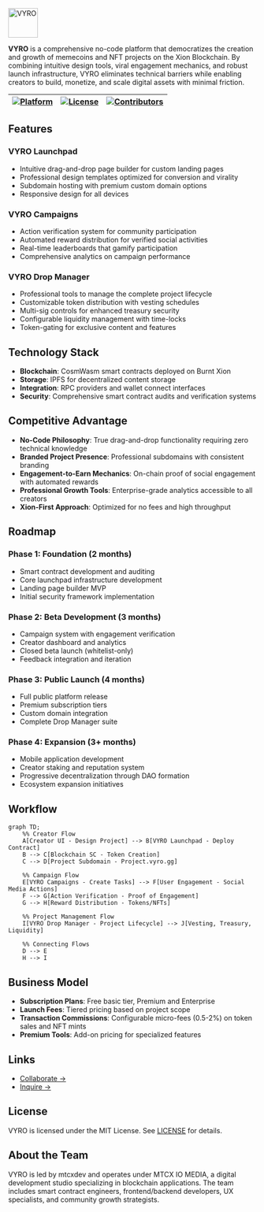 <img src="https://avatars.githubusercontent.com/u/203901436?s=400&u=c1cca7b671e595af7fb0eeb1e0b1b384ee414b10&v=4" alt="VYRO" width="60">

**VYRO** is a comprehensive no-code platform that democratizes the creation and growth of memecoins and NFT projects on the Xion Blockchain. By combining intuitive design tools, viral engagement mechanics, and robust launch infrastructure, VYRO eliminates technical barriers while enabling creators to build, monetize, and scale digital assets with minimal friction.

| [![Platform](https://img.shields.io/badge/Platform-Xion-8247e5?style=flat-square)](https://xion.burnt.com/) | [![License](https://img.shields.io/github/license/mtcxdev/AbstraNet?style=flat-square)](LICENSE) | [![Contributors](https://img.shields.io/github/contributors/vyro-gg/vyro?style=flat-square)](https://github.com/vyro-gg/vyro/graphs/contributors) |
|---|---|---|

## Features

### VYRO Launchpad
- Intuitive drag-and-drop page builder for custom landing pages
- Professional design templates optimized for conversion and virality
- Subdomain hosting with premium custom domain options
- Responsive design for all devices

### VYRO Campaigns
- Action verification system for community participation
- Automated reward distribution for verified social activities
- Real-time leaderboards that gamify participation
- Comprehensive analytics on campaign performance

### VYRO Drop Manager
- Professional tools to manage the complete project lifecycle
- Customizable token distribution with vesting schedules
- Multi-sig controls for enhanced treasury security
- Configurable liquidity management with time-locks
- Token-gating for exclusive content and features

## Technology Stack
- **Blockchain**: CosmWasm smart contracts deployed on Burnt Xion
- **Storage**: IPFS for decentralized content storage
- **Integration**: RPC providers and wallet connect interfaces
- **Security**: Comprehensive smart contract audits and verification systems

## Competitive Advantage
- **No-Code Philosophy**: True drag-and-drop functionality requiring zero technical knowledge
- **Branded Project Presence**: Professional subdomains with consistent branding
- **Engagement-to-Earn Mechanics**: On-chain proof of social engagement with automated rewards
- **Professional Growth Tools**: Enterprise-grade analytics accessible to all creators
- **Xion-First Approach**: Optimized for no fees and high throughput

## Roadmap

### Phase 1: Foundation (2 months)
- Smart contract development and auditing
- Core launchpad infrastructure development
- Landing page builder MVP
- Initial security framework implementation

### Phase 2: Beta Development (3 months)
- Campaign system with engagement verification
- Creator dashboard and analytics
- Closed beta launch (whitelist-only)
- Feedback integration and iteration

### Phase 3: Public Launch (4 months)
- Full public platform release
- Premium subscription tiers
- Custom domain integration
- Complete Drop Manager suite

### Phase 4: Expansion (3+ months)
- Mobile application development
- Creator staking and reputation system
- Progressive decentralization through DAO formation
- Ecosystem expansion initiatives

## Workflow

```mermaid
graph TD;
    %% Creator Flow
    A[Creator UI - Design Project] --> B[VYRO Launchpad - Deploy Contract]
    B --> C[Blockchain SC - Token Creation]
    C --> D[Project Subdomain - Project.vyro.gg]
    
    %% Campaign Flow
    E[VYRO Campaigns - Create Tasks] --> F[User Engagement - Social Media Actions]
    F --> G[Action Verification - Proof of Engagement]
    G --> H[Reward Distribution - Tokens/NFTs]
    
    %% Project Management Flow
    I[VYRO Drop Manager - Project Lifecycle] --> J[Vesting, Treasury, Liquidity]
    
    %% Connecting Flows
    D --> E
    H --> I
```

## Business Model
- **Subscription Plans**: Free basic tier, Premium and Enterprise
- **Launch Fees**: Tiered pricing based on project scope
- **Transaction Commissions**: Configurable micro-fees (0.5-2%) on token sales and NFT mints
- **Premium Tools**: Add-on pricing for specialized features

## Links
- [Collaborate →](https://discord.com/users/mtcxdev)
- [Inquire →](mailto:toogun@mtcx.dev)

## License
VYRO is licensed under the MIT License. See [LICENSE](LICENSE) for details.

## About the Team
VYRO is led by mtcxdev and operates under MTCX IO MEDIA, a digital development studio specializing in blockchain applications. The team includes smart contract engineers, frontend/backend developers, UX specialists, and community growth strategists.
